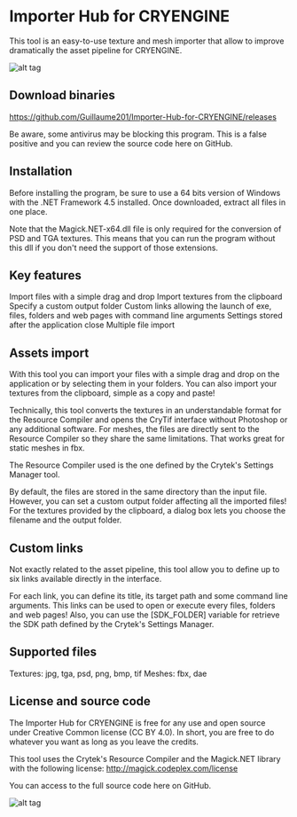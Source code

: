 Importer Hub for CRYENGINE
==========================

This tool is an easy-to-use texture and mesh importer that allow to improve dramatically the asset pipeline for CRYENGINE.

![alt tag](http://www.guillaume-puyal.com/uploads/Mar-2014/ImporterHub_v0-1_screen2.png)

Download binaries
--
https://github.com/Guillaume201/Importer-Hub-for-CRYENGINE/releases

Be aware, some antivirus may be blocking this program. This is a false positive and you can review the source code here on GitHub. 

Installation
--
Before installing the program, be sure to use a 64 bits version of Windows with the .NET Framework 4.5 installed.
Once downloaded, extract all files in one place.

Note that the Magick.NET-x64.dll file is only required for the conversion of PSD and TGA textures. This means that you can run the program without this dll if you don't need the support of those extensions.

Key features
--
Import files with a simple drag and drop
Import textures from the clipboard
Specify a custom output folder
Custom links allowing the launch of exe, files, folders and web pages with command line arguments
Settings stored after the application close
Multiple file import

Assets import
--
With this tool you can import your files with a simple drag and drop on the application or by selecting them in your folders.
You can also import your textures from the clipboard, simple as a copy and paste!

Technically, this tool converts the textures in an understandable format for the Resource Compiler and opens the CryTif interface without Photoshop or any additional software.
For meshes, the files are directly sent to the Resource Compiler so they share the same limitations. That works great for static meshes in fbx.

The Resource Compiler used is the one defined by the Crytek's Settings Manager tool.

By default, the files are stored in the same directory than the input file. However, you can set a custom output folder affecting all the imported files!
For the textures provided by the clipboard, a dialog box lets you choose the filename and the output folder.

Custom links
--
Not exactly related to the asset pipeline, this tool allow you to define up to six links available directly in the interface.

For each link, you can define its title, its target path and some command line arguments.
This links can be used to open or execute every files, folders and web pages!
Also, you can use the [SDK_FOLDER] variable for retrieve the SDK path defined by the Crytek's Settings Manager.

Supported files
--
Textures: jpg, tga, psd, png, bmp, tif
Meshes: fbx, dae

License and source code
--
The Importer Hub for CRYENGINE is free for any use and open source under Creative Common license (CC BY 4.0).
In short, you are free to do whatever you want as long as you leave the credits.

This tool uses the Crytek's Resource Compiler and the Magick.NET library with the following license: http://magick.codeplex.com/license

You can access to the full source code here on GitHub.

![alt tag](http://www.guillaume-puyal.com/uploads/Mar-2014/ImporterHub_v0-1_screen.png)
